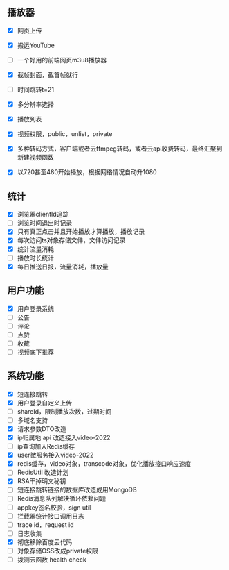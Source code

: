 ## 播放器
- [x] 网页上传
-[x] 搬运YouTube
-[ ] 一个好用的前端网页m3u8播放器
-[x] 截帧封面，截首帧就行

-[ ] 时间跳转t=21
-[x] 多分辨率选择
-[x] 播放列表
-[x] 视频权限，public，unlist，private
-[x] 多种转码方式，客户端或者云ffmpeg转码，或者云api收费转码，最终汇聚到新建视频函数
-[x] 以720甚至480开始播放，根据网络情况自动升1080

## 统计
-[x] 浏览器clientId追踪
-[ ] 浏览时间退出时记录
-[x] 只有真正点击并且开始播放才算播放，播放记录
-[x] 每次访问ts对象存储文件，文件访问记录
-[x] 统计流量消耗
-[ ] 播放时长统计
-[x] 每日推送日报，流量消耗，播放量

## 用户功能
-[x] 用户登录系统
-[ ] 公告
-[ ] 评论
-[ ] 点赞
-[ ] 收藏
-[ ] 视频底下推荐

## 系统功能
-[x] 短连接跳转
-[x] 用户登录自定义上传
-[ ] shareId，限制播放次数，过期时间
-[ ] 多域名支持
-[x] 请求参数DTO改造
-[x] ip归属地 api 改造接入video-2022
-[ ] ip查询加入Redis缓存
-[x] user微服务接入video-2022
-[x] redis缓存，video对象，transcode对象，优化播放接口响应速度
-[ ] RedisUtil 改造计划
-[x] RSA干掉明文秘钥
-[ ] 短连接跳转链接的数据库改造成用MongoDB
-[ ] Redis消息队列解决循环依赖问题
-[ ] appkey签名校验，sign util
-[ ] 拦截器统计接口调用日志
-[ ] trace id，request id
-[ ] 日志收集
-[x] 彻底移除百度云代码
-[ ] 对象存储OSS改成private权限
-[ ] 拨测云函数 health check
